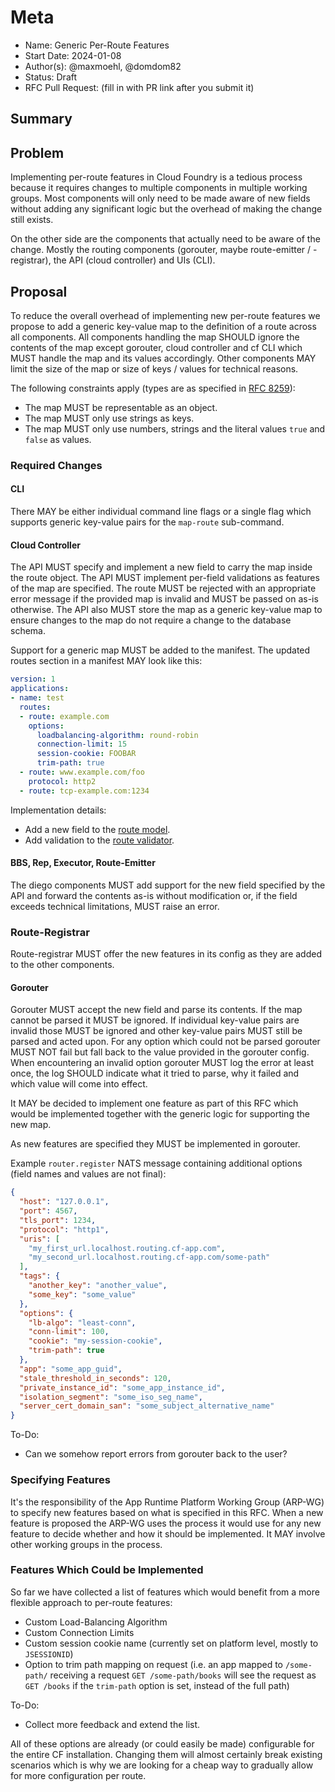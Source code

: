 # Meta
[meta]: #meta
- Name: Generic Per-Route Features
- Start Date: 2024-01-08
- Author(s): @maxmoehl, @domdom82
- Status: Draft <!-- Acceptable values: Draft, Approved, On Hold, Superseded -->
- RFC Pull Request: (fill in with PR link after you submit it)

## Summary

## Problem

Implementing per-route features in Cloud Foundry is a tedious process because it requires
changes to multiple components in multiple working groups. Most components will only need to be
made aware of new fields without adding any significant logic but the overhead of making the
change still exists.

On the other side are the components that actually need to be aware of the change. Mostly the
routing components (gorouter, maybe route-emitter / -registrar), the API (cloud controller)
and UIs (CLI).

## Proposal

To reduce the overall overhead of implementing new per-route features we propose to add a generic
key-value map to the definition of a route across all components. All components handling the map
SHOULD ignore the contents of the map except gorouter, cloud controller and cf CLI which MUST handle
the map and its values accordingly. Other components MAY limit the size of the map or size of
keys / values for technical reasons.

The following constraints apply (types are as specified in [RFC 8259](https://rfc-editor.org/rfc/rfc8259)):
* The map MUST be representable as an object.
* The map MUST only use strings as keys.
* The map MUST only use numbers, strings and the literal values `true` and `false` as values.

### Required Changes

#### CLI

There MAY be either individual command line flags or a single flag which supports generic key-value
pairs for the `map-route` sub-command.

#### Cloud Controller

The API MUST specify and implement a new field to carry the map inside the route object. The API
MUST implement per-field validations as features of the map are specified. The route MUST be
rejected with an appropriate error message if the provided map is invalid and MUST be passed on
as-is otherwise. The API also MUST store the map as a generic key-value map to ensure changes to
the map do not require a change to the database schema.

Support for a generic map MUST be added to the manifest. The updated routes section in a manifest
MAY look like this:

```yml
version: 1
applications:
- name: test
  routes:
  - route: example.com
    options:
      loadbalancing-algorithm: round-robin
      connection-limit: 15
      session-cookie: FOOBAR
      trim-path: true
  - route: www.example.com/foo
    protocol: http2
  - route: tcp-example.com:1234
```

Implementation details:
* Add a new field to the [route model](https://github.com/cloudfoundry/cloud_controller_ng/blob/main/app/models/runtime/route.rb).
* Add validation to the [route validator](https://github.com/cloudfoundry/cloud_controller_ng/blob/e719d017ea4625397a97c2c14352ebdee66febe9/lib/cloud_controller/route_validator.rb#L2).

#### BBS, Rep, Executor, Route-Emitter

The diego components MUST add support for the new field specified by the API and forward the
contents as-is without modification or, if the field exceeds technical limitations, MUST raise an
error.

### Route-Registrar

Route-registrar MUST offer the new features in its config as they are added to the other
components.

#### Gorouter

Gorouter MUST accept the new field and parse its contents. If the map cannot be parsed it MUST
be ignored. If individual key-value pairs are invalid those MUST be ignored and other key-value
pairs MUST still be parsed and acted upon. For any option which could not be parsed gorouter MUST
NOT fail but fall back to the value provided in the gorouter config. When encountering an invalid
option gorouter MUST log the error at least once, the log SHOULD indicate what it tried to parse,
why it failed and which value will come into effect.

It MAY be decided to implement one feature as part of this RFC which would be implemented together
with the generic logic for supporting the new map.

As new features are specified they MUST be implemented in gorouter.

Example `router.register` NATS message containing additional options (field names and values are not
final):

```json
{
  "host": "127.0.0.1",
  "port": 4567,
  "tls_port": 1234,
  "protocol": "http1",
  "uris": [
    "my_first_url.localhost.routing.cf-app.com",
    "my_second_url.localhost.routing.cf-app.com/some-path"
  ],
  "tags": {
    "another_key": "another_value",
    "some_key": "some_value"
  },
  "options": {
    "lb-algo": "least-conn",
    "conn-limit": 100,
    "cookie": "my-session-cookie",
    "trim-path": true
  },
  "app": "some_app_guid",
  "stale_threshold_in_seconds": 120,
  "private_instance_id": "some_app_instance_id",
  "isolation_segment": "some_iso_seg_name",
  "server_cert_domain_san": "some_subject_alternative_name"
}
```

To-Do:
* Can we somehow report errors from gorouter back to the user?

### Specifying Features

It's the responsibility of the App Runtime Platform Working Group (ARP-WG) to specify new
features based on what is specified in this RFC. When a new feature is proposed the ARP-WG uses
the process it would use for any new feature to decide whether and how it should be implemented. It
MAY involve other working groups in the process.

### Features Which Could be Implemented

So far we have collected a list of features which would benefit from a more flexible approach to
per-route features:

- Custom Load-Balancing Algorithm
- Custom Connection Limits
- Custom session cookie name (currently set on platform level, mostly to `JSESSIONID`)
- Option to trim path mapping on request (i.e. an app mapped to `/some-path/` receiving a request `GET /some-path/books` will see the request as `GET /books` if the `trim-path` option is set, instead of the full path)

To-Do:
* Collect more feedback and extend the list.

All of these options are already (or could easily be made) configurable for the entire CF
installation. Changing them will almost certainly break existing scenarios which is why we
are looking for a cheap way to gradually allow for more configuration per route.
